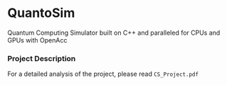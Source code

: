 # QuantoSim
Quantum Computing Simulator built on C++ and paralleled for CPUs and GPUs with OpenAcc

### Project Description
For a detailed analysis of the project, please read `CS_Project.pdf`
